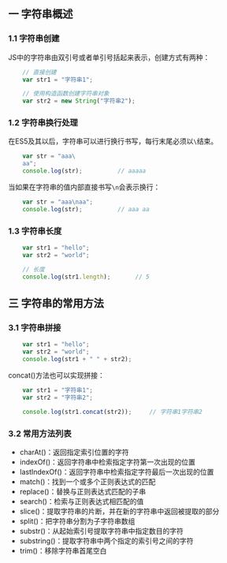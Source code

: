 ## 一 字符串概述

### 1.1 字符串创建

JS中的字符串由双引号或者单引号括起来表示，创建方式有两种：
```js
    // 直接创建
    var str1 = "字符串1";

    // 使用构造函数创建字符串对象
    var str2 = new String("字符串2");
```

### 1.2 字符串换行处理

在ES5及其以后，字符串可以进行换行书写，每行末尾必须以`\`结束。
```js
    var str = "aaa\
    aa";
    console.log(str);          // aaaaa
```

当如果在字符串的值内部直接书写`\n`会表示换行：
```js
    var str = "aaa\naa";
    console.log(str);          // aaa aa
```

### 1.3 字符串长度
```js
    var str1 = "hello";
    var str2 = "world";

    // 长度
    console.log(str1.length);       // 5
```

## 三 字符串的常用方法

### 3.1 字符串拼接
```js
    var str1 = "hello";
    var str2 = "world";
    console.log(str1 + " " + str2);
```

concat()方法也可以实现拼接：
```js
    var str1 = "字符串1";
    var str2 = "字符串2";

    console.log(str1.concat(str2));     // 字符串1字符串2
```

### 3.2 常用方法列表

- charAt()：返回指定索引位置的字符
- indexOf()：返回字符串中检索指定字符第一次出现的位置
- lastIndexOf()：返回字符串中检索指定字符最后一次出现的位置
- match()：找到一个或多个正则表达式的匹配
- replace()：替换与正则表达式匹配的子串
- search()：检索与正则表达式相匹配的值
- slice()：提取字符串的片断，并在新的字符串中返回被提取的部分
- split()：把字符串分割为子字符串数组
- substr()：从起始索引号提取字符串中指定数目的字符
- substring()：提取字符串中两个指定的索引号之间的字符
- trim()：移除字符串首尾空白